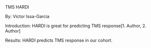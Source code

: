 TMS HARDI

By: Victor Issa-Garcia

Introduction: HARDI is great for predicting TMS response[1. Author, 2. Author]

Results: HARDI predicts TMS response in our cohort.
